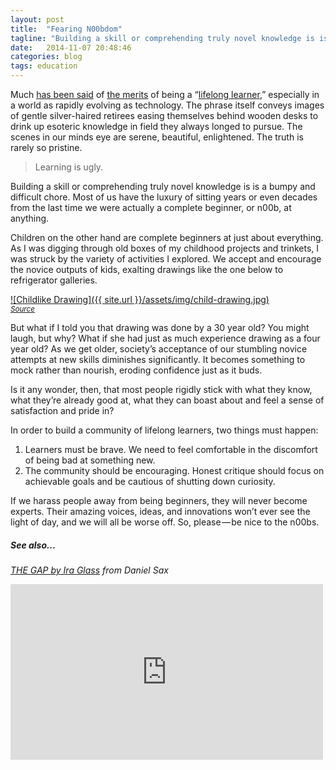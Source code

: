 ```yaml
---
layout: post
title:  "Fearing N00bdom"
tagline: "Building a skill or comprehending truly novel knowledge is is a bumpy and difficult chore."
date:   2014-11-07 20:48:46
categories: blog
tags: education
---
```


Much [has been said][1] of [the merits][2] of being a “[lifelong learner][3],” especially in a world as rapidly evolving as technology. The phrase itself conveys images of gentle silver-haired retirees easing themselves behind wooden desks to drink up esoteric knowledge in field they always longed to pursue. The scenes in our minds eye are serene, beautiful, enlightened. The truth is rarely so pristine.

> Learning is ugly.

Building a skill or comprehending truly novel knowledge is is a bumpy and difficult chore. Most of us have the luxury of sitting years or even decades from the last time we were actually a complete beginner, or n00b, at anything.

Children on the other hand are complete beginners at just about everything. As I was digging through old boxes of my childhood projects and trinkets, I was struck by the variety of activities I explored. We accept and encourage the novice outputs of kids, exalting drawings like the one below to refrigerator galleries.

<a href="{{ site.url }}/assets/img/child-drawing.jpg" data-lightbox="noobdom" data-title="Source: http://elephantaday.blogspot.com/2012/07/elephant-no-293-drawing-like-child.html">![Childlike Drawing]({{ site.url }}/assets/img/child-drawing.jpg)</a><br>
<small>_[Source][6]_</small>

But what if I told you that drawing was done by a 30 year old? You might laugh, but why? What if she had just as much experience drawing as a four year old? As we get older, society’s acceptance of our stumbling novice attempts at new skills diminishes significantly. It becomes something to mock rather than nourish, eroding confidence just as it buds.

Is it any wonder, then, that most people rigidly stick with what they know, what they’re already good at, what they can boast about and feel a sense of satisfaction and pride in?

In order to build a community of lifelong learners, two things must happen:

1. Learners must be brave. We need to feel comfortable in the discomfort of being bad at something new. 
2. The community should be encouraging. Honest critique should focus on achievable goals and be cautious of shutting down curiosity.

If we harass people away from being beginners, they will never become experts. Their amazing voices, ideas, and innovations won’t ever see the light of day, and we will all be worse off. So, please — be nice to the n00bs.


##### See also...

*[THE GAP by Ira Glass][4] from Daniel Sax*

<iframe src="https://player.vimeo.com/video/85040589?color=1fc9a2&portrait=0" width="500" height="281" frameborder="0" webkitallowfullscreen mozallowfullscreen allowfullscreen></iframe> 

[1]: http://infed.org/mobi/lifelong-learning/
[2]: http://www.artofmanliness.com/2013/03/18/how-and-why-to-become-a-lifelong-learner/
[3]: http://en.wikipedia.org/wiki/Lifelong_learning
[4]: https://vimeo.com/85040589
[6]: http://elephantaday.blogspot.com/2012/07/elephant-no-293-drawing-like-child.html